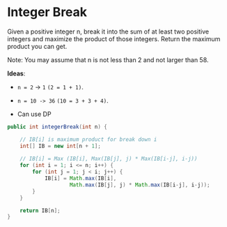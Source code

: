 # Integer Break

Given a positive integer n, break it into the sum of at least two positive integers and maximize the product of those integers. Return the maximum product you can get.

Note: You may assume that n is not less than 2 and not larger than 58.

**Ideas**:
- `n = 2` -> `1` `(2 = 1 + 1)`.

- `n = 10 -> 36` `(10 = 3 + 3 + 4)`.

- Can use DP

```java
public int integerBreak(int n) {

    // IB[i] is maximum product for break down i
    int[] IB = new int[n + 1];
    
    // IB[i] = Max (IB[i], Max(IB[j], j) * Max(IB[i-j], i-j))
    for (int i = 1; i <= n; i++) {
        for (int j = 1; j < i; j++) {
            IB[i] = Math.max(IB[i], 
                    Math.max(IB[j], j) * Math.max(IB[i-j], i-j));
        }
    }

    return IB[n];
}

```